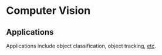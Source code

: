 
# Computer Vision

## Applications

Applications include object classification, object tracking, <a href="https://azure.microsoft.com/en-us/resources/cloud-computing-dictionary/what-is-computer-vision" target="_blank">etc</a>.

<br>
<br>

<br>
<br>

<br>
<br>

<br>
<br>
